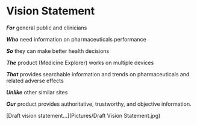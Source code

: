 # Vision Statement

**_For_** general public and clinicians

**_Who_** need information on pharmaceuticals performance

**_So_** they can make better health decisions

**_The_** product (Medicine Explorer) works on multiple devices

**_That_** provides searchable information and trends on pharmaceuticals and related adverse effects

**_Unlike_** other similar sites

**_Our_** product provides authoritative, trustworthy, and objective information.


[Draft vision statement...](Pictures/Draft Vision Statement.jpg)
